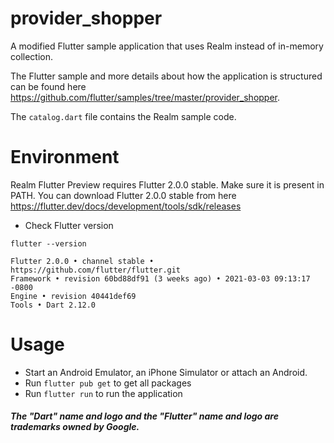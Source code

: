# provider_shopper

A modified Flutter sample application that uses Realm instead of in-memory collection.

The Flutter sample and more details about how the application is structured can be found here https://github.com/flutter/samples/tree/master/provider_shopper.

The `catalog.dart` file contains the Realm sample code. 

# Environment

   Realm Flutter Preview requires Flutter 2.0.0 stable. Make sure it is present in PATH. 
   You can download Flutter 2.0.0 stable from here https://flutter.dev/docs/development/tools/sdk/releases
   
   * Check Flutter version
   ```
   flutter --version

   Flutter 2.0.0 • channel stable • https://github.com/flutter/flutter.git
   Framework • revision 60bd88df91 (3 weeks ago) • 2021-03-03 09:13:17 -0800
   Engine • revision 40441def69
   Tools • Dart 2.12.0
   ```

# Usage

   * Start an Android Emulator, an iPhone Simulator or attach an Android.
   * Run `flutter pub get` to get all packages
   * Run `flutter run` to run the application


   ##### The "Dart" name and logo and the "Flutter" name and logo are trademarks owned by Google. 



